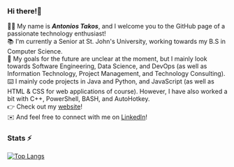 ### Hi there!:wave:
:man_technologist: My name is ***Antonios Takos***, and I welcome you to the GitHub page of a passionate technology enthusiast! <br>
:books: I'm currently a Senior at St. John's University, working towards my B.S in Computer Science. <br>
:briefcase: My goals for the future are unclear at the moment, but I mainly look towards Software Engineering, Data Science, and DevOps (as well as Information Technology, Project Management, and Technology Consulting). <br>
:keyboard: I mainly code projects in Java and Python, and JavaScript (as well as HTML & CSS for web applications of course). However, I have also worked a bit with C++, PowerShell, BASH, and AutoHotkey. <br>
:point_right: Check out my [website](https://adonitakos.github.io/Personal-Website/)! <br>
:envelope: And feel free to connect with me on [LinkedIn](https://www.linkedin.com/in/antonios-f-takos/)!


### Stats ⚡
[![Top Langs](https://github-readme-stats.vercel.app/api/top-langs/?username=adonitakos&layout=compact)](https://github.com/adonitakos/github-readme-stats)
